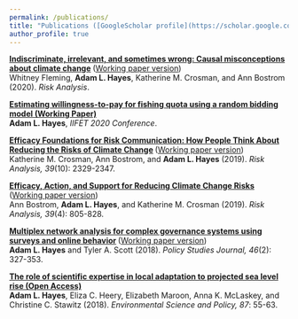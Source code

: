 ```yaml
---
permalink: /publications/
title: "Publications ([GoogleScholar profile](https://scholar.google.com/citations?user=X7RSdYUAAAAJ&hl=en))"
author_profile: true
---
```

<b>[Indiscriminate, irrelevant, and sometimes wrong: Causal misconceptions about climate change](https://doi.org/10.1111/risa.13587) </b> ([Working paper version](https://adamlhayes.github.io/files/Climate-Misconceptions-Fleming2020-Final.pdf)) <br>
Whitney Fleming, **Adam L. Hayes**, Katherine M. Crosman, and Ann Bostrom (2020). *Risk Analysis*.

<b>[Estimating willingness-to-pay for fishing quota using a random bidding model (Working Paper)](https://adamlhayes.github.io/files/hayes2020randomBidding_working.pdf) </b> <br>
**Adam L. Hayes**, *IIFET 2020 Conference*.

<b>[Efficacy Foundations for Risk Communication: How People Think About Reducing the Risks of Climate Change](https://doi.org/10.1111/risa.13334) </b> ([Working paper version](https://adamlhayes.github.io/files/efficacy-paper-1-Crosman2019.pdf)) <br>
Katherine M. Crosman, Ann Bostrom, and **Adam L. Hayes** (2019). *Risk Analysis, 39*(10): 2329-2347.

<b>[Efficacy, Action, and Support for Reducing Climate Change Risks](https://doi.org/10.1111/risa.13210)</b> ([Working paper version](https://adamlhayes.github.io/files/efficacy-paper-2-Bostrom2018.pdf)) <br>
Ann Bostrom, **Adam L. Hayes**, and Katherine M. Crosman (2019). *Risk Analysis, 39*(4): 805-828.

<b>[Multiplex network analysis for complex governance systems using surveys and online behavior](https://doi.org/10.1111/psj.12210) </b>  ([Working paper version](https://adamlhayes.github.io/files/multiplex-network-measure-Hayes2017.pdf)) <br>
**Adam L. Hayes** and Tyler A. Scott (2018). *Policy Studies Journal, 46*(2): 327-353.

<b>[The role of scientific expertise in local adaptation to projected sea level rise (Open Access)](https://doi.org/10.1016/j.envsci.2018.05.012)</b> <br>
**Adam L. Hayes**, Eliza C. Heery, Elizabeth Maroon, Anna K. McLaskey, and Christine C. Stawitz (2018). *Environmental Science and Policy, 87*: 55-63.

